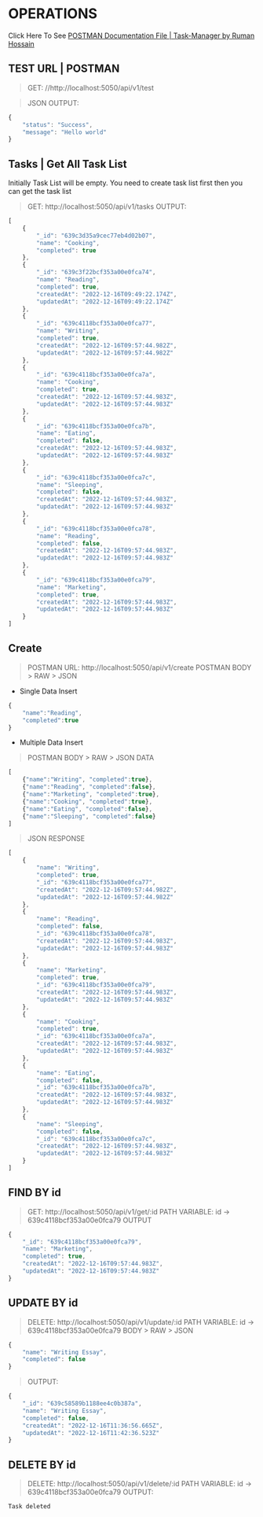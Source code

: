 # OPERATIONS
Click Here To See [POSTMAN Documentation File | Task-Manager by Ruman Hossain](https://documenter.getpostman.com/view/12434516/2s8YzXvfHu)
## TEST URL | POSTMAN
> GET: //http://localhost:5050/api/v1/test

> JSON OUTPUT:
```javascript
{
    "status": "Success",
    "message": "Hello world"
}
```
## Tasks | Get All Task List
Initially Task List will be empty. You need to create task list first then you can get the task list
> GET: http://localhost:5050/api/v1/tasks
> OUTPUT:
```javascript
[
    {
        "_id": "639c3d35a9cec77eb4d02b07",
        "name": "Cooking",
        "completed": true
    },
    {
        "_id": "639c3f22bcf353a00e0fca74",
        "name": "Reading",
        "completed": true,
        "createdAt": "2022-12-16T09:49:22.174Z",
        "updatedAt": "2022-12-16T09:49:22.174Z"
    },
    {
        "_id": "639c4118bcf353a00e0fca77",
        "name": "Writing",
        "completed": true,
        "createdAt": "2022-12-16T09:57:44.982Z",
        "updatedAt": "2022-12-16T09:57:44.982Z"
    },
    {
        "_id": "639c4118bcf353a00e0fca7a",
        "name": "Cooking",
        "completed": true,
        "createdAt": "2022-12-16T09:57:44.983Z",
        "updatedAt": "2022-12-16T09:57:44.983Z"
    },
    {
        "_id": "639c4118bcf353a00e0fca7b",
        "name": "Eating",
        "completed": false,
        "createdAt": "2022-12-16T09:57:44.983Z",
        "updatedAt": "2022-12-16T09:57:44.983Z"
    },
    {
        "_id": "639c4118bcf353a00e0fca7c",
        "name": "Sleeping",
        "completed": false,
        "createdAt": "2022-12-16T09:57:44.983Z",
        "updatedAt": "2022-12-16T09:57:44.983Z"
    },
    {
        "_id": "639c4118bcf353a00e0fca78",
        "name": "Reading",
        "completed": false,
        "createdAt": "2022-12-16T09:57:44.983Z",
        "updatedAt": "2022-12-16T09:57:44.983Z"
    },
    {
        "_id": "639c4118bcf353a00e0fca79",
        "name": "Marketing",
        "completed": true,
        "createdAt": "2022-12-16T09:57:44.983Z",
        "updatedAt": "2022-12-16T09:57:44.983Z"
    }
]
```

## Create
> POSTMAN URL: http://localhost:5050/api/v1/create
>POSTMAN BODY > RAW > JSON
- Single Data Insert
```javascript
{
    "name":"Reading",
    "completed":true
}
```
- Multiple Data Insert 
> POSTMAN BODY > RAW > JSON DATA
```javascript
[
    {"name":"Writing", "completed":true},
    {"name":"Reading", "completed":false},
    {"name":"Marketing", "completed":true},
    {"name":"Cooking", "completed":true},
    {"name":"Eating", "completed":false},
    {"name":"Sleeping", "completed":false}
]
```
> JSON RESPONSE 
```javascript
[
    {
        "name": "Writing",
        "completed": true,
        "_id": "639c4118bcf353a00e0fca77",
        "createdAt": "2022-12-16T09:57:44.982Z",
        "updatedAt": "2022-12-16T09:57:44.982Z"
    },
    {
        "name": "Reading",
        "completed": false,
        "_id": "639c4118bcf353a00e0fca78",
        "createdAt": "2022-12-16T09:57:44.983Z",
        "updatedAt": "2022-12-16T09:57:44.983Z"
    },
    {
        "name": "Marketing",
        "completed": true,
        "_id": "639c4118bcf353a00e0fca79",
        "createdAt": "2022-12-16T09:57:44.983Z",
        "updatedAt": "2022-12-16T09:57:44.983Z"
    },
    {
        "name": "Cooking",
        "completed": true,
        "_id": "639c4118bcf353a00e0fca7a",
        "createdAt": "2022-12-16T09:57:44.983Z",
        "updatedAt": "2022-12-16T09:57:44.983Z"
    },
    {
        "name": "Eating",
        "completed": false,
        "_id": "639c4118bcf353a00e0fca7b",
        "createdAt": "2022-12-16T09:57:44.983Z",
        "updatedAt": "2022-12-16T09:57:44.983Z"
    },
    {
        "name": "Sleeping",
        "completed": false,
        "_id": "639c4118bcf353a00e0fca7c",
        "createdAt": "2022-12-16T09:57:44.983Z",
        "updatedAt": "2022-12-16T09:57:44.983Z"
    }
]
```
## FIND BY id
> GET: http://localhost:5050/api/v1/get/:id
> PATH VARIABLE: id -> 639c4118bcf353a00e0fca79
> OUTPUT 
```javascript
{
    "_id": "639c4118bcf353a00e0fca79",
    "name": "Marketing",
    "completed": true,
    "createdAt": "2022-12-16T09:57:44.983Z",
    "updatedAt": "2022-12-16T09:57:44.983Z"
}
```

## UPDATE BY id
> DELETE: http://localhost:5050/api/v1/update/:id
> PATH VARIABLE: id -> 639c4118bcf353a00e0fca79
> BODY > RAW > JSON
```javascript
{
    "name": "Writing Essay",
    "completed": false
}
```
> OUTPUT: 
```javascript
{
    "_id": "639c58589b1188ee4c0b387a",
    "name": "Writing Essay",
    "completed": false,
    "createdAt": "2022-12-16T11:36:56.665Z",
    "updatedAt": "2022-12-16T11:42:36.523Z"
}
```
## DELETE BY id
> DELETE: http://localhost:5050/api/v1/delete/:id
> PATH VARIABLE: id -> 639c4118bcf353a00e0fca79
> OUTPUT: 
```javascript
Task deleted
```